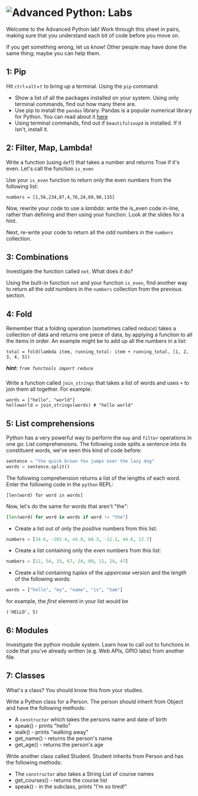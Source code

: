 # ![Advanced Python: Labs](../blob/master/assets/img/GC_Logo_artwork_RGB-LOGO_colour_SMALL.png?raw=true) 

Welcome to the Advanced Python lab! Work through this sheet in pairs, making sure that you understand
each bit of code before you move on.

If you get something wrong, let us know! Other people may have done the same thing; maybe you
can help them.

## 1: Pip
Hit `ctrl`+`alt`+`t` to bring up a terminal. Using the `pip` command:
* Show a list of all the packages installed on your system. Using only terminal commands, find out how many there are.
* Use pip to install the `pandas` library. Pandas is a popular numerical library for Python. You can read about it [here](http://pandas.pydata.org/)
* Using terminal commands, find out if `beautifulsoup4` is installed. If it isn't, install it.

## 2: Filter, Map, Lambda!
Write a function (using `def`!) that takes a number and returns True if it's even. Let's call the function `is_even`

Use your `is_even` function to return only the even numbers from the following list:

    numbers = [1,56,234,87,4,76,24,69,90,135]

Now, rewrite your code to use a _lambda_: write the is_even code in-line, rather than defining and then using your function. Look at the slides for a hint.

Next, re-write your code to return all the _odd_ numbers in the `numbers` collection.

## 3: Combinations
Investigate the function called `not`. What does it do?

Using the built-in function `not` and your function `is_even`, find another way to return all the _odd_ numbers in the `numbers` collection from the previous section.

## 4: Fold
Remember that a folding operation (sometimes called _reduce_) takes a collection of data and returns one piece of data, by applying a function to all the items in order. An example might be to add up all the numbers in a list:

    total = fold(lambda item, running_total: item + running_total, [1, 2, 3, 4, 5])
    
_**hint:**_ _`from functools import reduce`_
###

Write a function called `join_strings` that takes a list of words and uses `+` to join them all together. For example:

    words = ["hello", "world"]
    helloworld = join_strings(words) # "hello world"

## 5: List comprehensions
Python has a very powerful way to perform the `map` and `filter` operations in one go: List comprehensions. The following code splits a sentence into its constituent words, we've seen this kind of code before:

```python
sentence = "the quick brown fox jumps over the lazy dog"
words = sentence.split()
```
The following comprehension returns a list of the lengths of each word. Enter the following code in the `python` REPL:

```pythonn
[len(word) for word in words]
```

Now, let's do the same for words that aren't "the":

```python
[len(word) for word in words if word != "the"]
```

* Create a list out of only the _positive_ numbers from this list:

```python
numbers = [34.6, -203.4, 44.9, 68.3, -12.2, 44.6, 12.7]
```

* Create a list containing only the _even_ numbers from this list:

```python
numbers = [12, 54, 33, 67, 24, 89, 11, 24, 47]
```

* Create a list containing _tuples_ of the _uppercase_ version and the _length_ of the following words:

```python
words = ["hello", "my", "name", "is", "Sam"]
```

for example, the _first_ element in your list would be

    ('HELLO', 5)


## 6: Modules
Investigate the python module system. Learn how to call out to functions in code that you've already written (e.g. Web APIs, GPIO labs) from another file.

## 7: Classes
What's a class? You should know this from your studies.

Write a Python class for a Person. The person should inherit from Object and have the following methods:
* A `constructor` which takes the persons name and date of birth
* speak() - prints "hello"
* walk() - prints "walking away"
* get_name() - returns the person's name
* get_age() - returns the person's age

Write another class called Student. Student inherits from Person and has the following methods:
* The `constructor` also takes a String List of course names
* get_courses() - returns the course list
* speak() - in the subclass, prints "I'm so tired!"